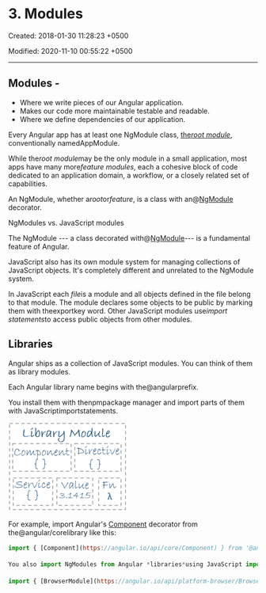 # 3. Modules

Created: 2018-01-30 11:28:23 +0500

Modified: 2020-11-10 00:55:22 +0500

---

## Modules -

- Where we write pieces of our Angular application.
- Makes our code more maintainable testable and readable.
- Where we define dependencies of our application.

Every Angular app has at least one NgModule class, [the*root module*](https://angular.io/guide/bootstrapping), conventionally namedAppModule.

While the*root module*may be the only module in a small application, most apps have many more*feature modules*, each a cohesive block of code dedicated to an application domain, a workflow, or a closely related set of capabilities.

An NgModule, whether a*root*or*feature*, is a class with an@[NgModule](https://angular.io/api/core/NgModule) decorator.

NgModules vs. JavaScript modules

The NgModule --- a class decorated with@[NgModule](https://angular.io/api/core/NgModule)--- is a fundamental feature of Angular.

JavaScript also has its own module system for managing collections of JavaScript objects. It's completely different and unrelated to the NgModule system.

In JavaScript each *file*is a module and all objects defined in the file belong to that module. The module declares some objects to be public by marking them with theexportkey word. Other JavaScript modules use*import statements*to access public objects from other modules.

## Libraries

Angular ships as a collection of JavaScript modules. You can think of them as library modules.

Each Angular library name begins with the@angularprefix.

You install them with thenpmpackage manager and import parts of them with JavaScriptimportstatements.

![ModALe ](media/AngularJS_3.-Modules-image1.png)

For example, import Angular's [Component](https://angular.io/api/core/Component) decorator from the@angular/corelibrary like this:

```js
import { [Component](https://angular.io/api/core/Component) } from '@angular/core';

You also import NgModules from Angular *libraries*using JavaScript import statements:

import { [BrowserModule](https://angular.io/api/platform-browser/BrowserModule) } from '@angular/platform-browser';
```
